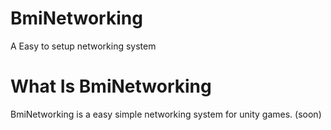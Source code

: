 # BmiNetworking
A Easy to setup networking system


# What Is BmiNetworking

BmiNetworking is a easy simple networking system for unity games.
(soon)


